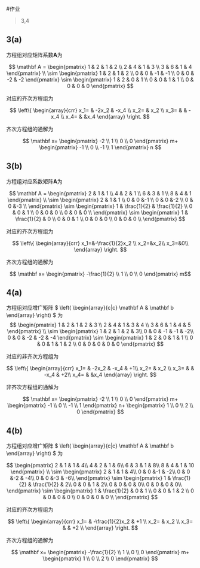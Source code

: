 #作业
> 3,4


## **3(a)**
方程组对应矩阵系数$\mathbf A$为

$$
\mathbf A =
\begin{pmatrix}
1 & 2 & 1 & 2 \\
2 & 4 & 1 & 3 \\
3 & 6 & 1 & 4
\end{pmatrix}
\\
\sim
\begin{pmatrix}
1 & 2 & 1 & 2 \\
0 & 0 & -1 & -1 \\
0 & 0 & -2 & -2
\end{pmatrix}
\sim
\begin{pmatrix}
1 & 2 & 0 & 1 \\
0 & 0 & 1 & 1 \\
0 & 0 & 0 & 0
\end{pmatrix}
$$

对应的齐次方程组为

$$
\left\{
\begin{array}{crr}
x_1= & -2x_2 & -x_4 \\
x_2= & x_2          \\
x_3= &       & -x_4 \\
x_4= &       &x_4
\end{array}
\right.
$$

齐次方程组的通解为

$$
\mathbf x=
\begin{pmatrix}
-2 \\
1 \\
0 \\
0
\end{pmatrix}
m+
\begin{pmatrix}
-1 \\
0 \\
-1 \\
1
\end{pmatrix}
n
$$

## **3(b)** 
方程组对应系数矩阵$\mathbf A$为

$$
\mathbf A = 
\begin{pmatrix}
2 & 1 & 1 \\
4 & 2 & 1 \\
6 & 3 & 1 \\
8 & 4 & 1 
\end{pmatrix}
\\
\sim
\begin{pmatrix}
2 & 1 & 1 \\
0 & 0 &-1 \\
0 & 0 &-2 \\
0 & 0 &-3 \\
\end{pmatrix}
\sim
\begin{pmatrix}
1 & \frac{1}{2} & \frac{1}{2} \\
0 & 0 & 1 \\
0 & 0 & 0 \\
0 & 0 & 0 \\
\end{pmatrix}
\sim
\begin{pmatrix}
1 & \frac{1}{2} & 0 \\
0 & 0 & 1 \\
0 & 0 & 0 \\
0 & 0 & 0 \\
\end{pmatrix}
$$

对应的齐次方程组为

$$
\left\{
\begin{array}{crr}
x_1=&-\frac{1}{2}x_2 \\
x_2=&x_2\\
x_3=&0\\
\end{array}
\right.
$$

齐次方程组的通解为

$$
\mathbf x=
\begin{pmatrix}
-\frac{1}{2} \\
1 \\
0 \\
0
\end{pmatrix}
m$$

## **4(a)**
方程组对应增广矩阵
$
\left(
\begin{array}{c|c}
\mathbf A & \mathbf b
\end{array}
\right)
$
为
$$
\begin{pmatrix}
1 & 2 & 1 & 2 & 3 \\
2 & 4 & 1 & 3 & 4 \\
3 & 6 & 1 & 4 & 5
\end{pmatrix}
\\
\sim
\begin{pmatrix}
1 & 2 & 1 & 2 & 3\\
0 & 0 & -1 & -1 & -2\\
0 & 0 & -2 & -2 & -4
\end{pmatrix}
\sim
\begin{pmatrix}
1 & 2 & 0 & 1 & 1 \\
0 & 0 & 1 & 1 & 2 \\
0 & 0 & 0 & 0 & 0
\end{pmatrix}
$$

对应的非齐次方程组为

$$
\left\{
\begin{array}{crr}
x_1= & -2x_2 & -x_4 & +1\\
x_2= & x_2              \\
x_3= &       & -x_4 & +2\\
x_4= &       &x_4
\end{array}
\right.
$$

非齐次方程组的通解为

$$
\mathbf x=
\begin{pmatrix}
-2 \\
1 \\
0 \\
0
\end{pmatrix}
m+
\begin{pmatrix}
-1 \\
0 \\
-1 \\
1
\end{pmatrix}
n+
\begin{pmatrix}
1 \\
0 \\
2 \\
0
\end{pmatrix}
$$

## **4(b)** 
方程组对应增广矩阵
$
\left(
\begin{array}{c|c}
\mathbf A & \mathbf b
\end{array}
\right)
$
为

$$
\begin{pmatrix}
2 & 1 & 1 & 4\\
4 & 2 & 1 & 6\\
6 & 3 & 1 & 8\\
8 & 4 & 1 & 10
\end{pmatrix}
\\
\sim
\begin{pmatrix}
2 & 1 & 1 & 4\\
0 & 0 &-1 & -2\\
0 & 0 &-2 & -4\\
0 & 0 &-3 & -6\\
\end{pmatrix}
\sim
\begin{pmatrix}
1 & \frac{1}{2} & \frac{1}{2} & 2\\
0 & 0 & 1 & 2\\
0 & 0 & 0 & 0\\
0 & 0 & 0 & 0\\
\end{pmatrix}
\sim
\begin{pmatrix}
1 & \frac{1}{2} & 0 & 1 \\
0 & 0 & 1 & 2 \\
0 & 0 & 0 & 0 \\
0 & 0 & 0 & 0 \\
\end{pmatrix}
$$

对应的齐次方程组为

$$
\left\{
\begin{array}{crr}
x_1= & -\frac{1}{2}x_2 & +1 \\
x_2= & x_2                  \\
x_3= &                 & +2 \\
\end{array}
\right.
$$

齐次方程组的通解为

$$
\mathbf x=
\begin{pmatrix}
-\frac{1}{2} \\
1 \\
0 \\
0
\end{pmatrix}
m+
\begin{pmatrix}
1 \\
0 \\
2 \\
0
\end{pmatrix}
$$
